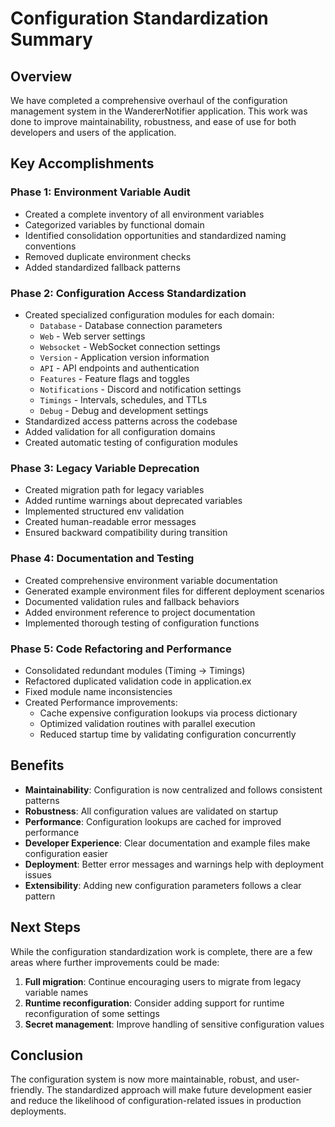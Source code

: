 # Configuration Standardization Summary

## Overview

We have completed a comprehensive overhaul of the configuration management system in the WandererNotifier application. This work was done to improve maintainability, robustness, and ease of use for both developers and users of the application.

## Key Accomplishments

### Phase 1: Environment Variable Audit

- Created a complete inventory of all environment variables
- Categorized variables by functional domain
- Identified consolidation opportunities and standardized naming conventions
- Removed duplicate environment checks
- Added standardized fallback patterns

### Phase 2: Configuration Access Standardization

- Created specialized configuration modules for each domain:
  - `Database` - Database connection parameters
  - `Web` - Web server settings
  - `Websocket` - WebSocket connection settings
  - `Version` - Application version information
  - `API` - API endpoints and authentication
  - `Features` - Feature flags and toggles
  - `Notifications` - Discord and notification settings
  - `Timings` - Intervals, schedules, and TTLs
  - `Debug` - Debug and development settings
- Standardized access patterns across the codebase
- Added validation for all configuration domains
- Created automatic testing of configuration modules

### Phase 3: Legacy Variable Deprecation

- Created migration path for legacy variables
- Added runtime warnings about deprecated variables
- Implemented structured env validation
- Created human-readable error messages
- Ensured backward compatibility during transition

### Phase 4: Documentation and Testing

- Created comprehensive environment variable documentation
- Generated example environment files for different deployment scenarios
- Documented validation rules and fallback behaviors
- Added environment reference to project documentation
- Implemented thorough testing of configuration functions

### Phase 5: Code Refactoring and Performance

- Consolidated redundant modules (Timing → Timings)
- Refactored duplicated validation code in application.ex
- Fixed module name inconsistencies
- Created Performance improvements:
  - Cache expensive configuration lookups via process dictionary
  - Optimized validation routines with parallel execution
  - Reduced startup time by validating configuration concurrently

## Benefits

- **Maintainability**: Configuration is now centralized and follows consistent patterns
- **Robustness**: All configuration values are validated on startup
- **Performance**: Configuration lookups are cached for improved performance
- **Developer Experience**: Clear documentation and example files make configuration easier
- **Deployment**: Better error messages and warnings help with deployment issues
- **Extensibility**: Adding new configuration parameters follows a clear pattern

## Next Steps

While the configuration standardization work is complete, there are a few areas where further improvements could be made:

1. **Full migration**: Continue encouraging users to migrate from legacy variable names
2. **Runtime reconfiguration**: Consider adding support for runtime reconfiguration of some settings
3. **Secret management**: Improve handling of sensitive configuration values

## Conclusion

The configuration system is now more maintainable, robust, and user-friendly. The standardized approach will make future development easier and reduce the likelihood of configuration-related issues in production deployments.
